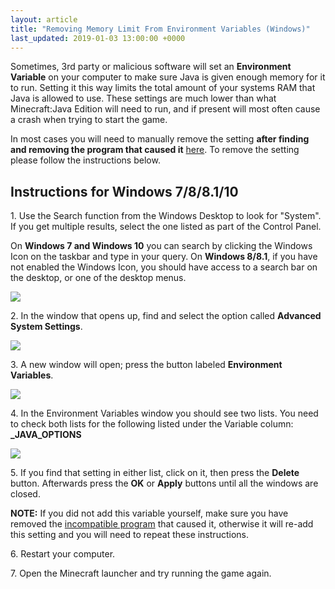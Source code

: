 ```yaml
---
layout: article
title: "Removing Memory Limit From Environment Variables (Windows)"
last_updated: 2019-01-03 13:00:00 +0000
---
```


Sometimes, 3rd party or malicious software will set an **Environment Variable** on your computer to make sure Java is given enough memory for it to run. Setting it this way limits the total amount of your systems RAM that Java is allowed to use. These settings are much lower than what Minecraft:Java Edition will need to run, and if present will most often cause a crash when trying to start the game.

In most cases you will need to manually remove the setting **after finding and removing the program that caused it** [here](minecrafthopper.net/help/known-incompatible-software/). To remove the setting please follow the instructions below.

## Instructions for Windows 7/8/8.1/10

1\. Use the Search function from the Windows Desktop to look for "System". If you get multiple results, select the one listed as part of the Control Panel.

On **Windows 7 and Windows 10** you can search by clicking the Windows Icon on the taskbar and type in your query. On **Windows 8/8.1**, if you have not enabled the Windows Icon, you should have access to a search bar on the desktop, or one of the desktop menus.

![](/static/images/support-articles/windows/env-vars/syssearch.png)

2\. In the window that opens up, find and select the option called **Advanced System Settings**. 

![](/static/images/support-articles/windows/env-vars/advsettings.png)

3\. A new window will open; press the button labeled **Environment Variables**.

![](/static/images/support-articles/windows/env-vars/envvars.png)

4\. In the Environment Variables window you should see two lists. You need to check both lists for the following listed under the Variable column: **_JAVA_OPTIONS**

![](/static/images/support-articles/windows/env-vars/delvar.png)

5\. If you find that setting in either list, click on it, then press the **Delete** button. Afterwards press the **OK** or **Apply** buttons until all the windows are closed.

  **NOTE:** If you did not add this variable yourself, make sure you have removed the [incompatible program](/support-articles/known-incompatible-software/) that caused it, otherwise it will re-add this setting and you will need to repeat these instructions.

6\. Restart your computer.

7\. Open the Minecraft launcher and try running the game again.
